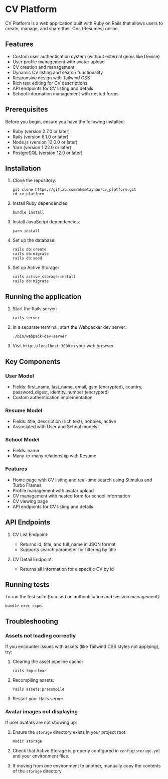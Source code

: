 # CV Platform

CV Platform is a web application built with Ruby on Rails that allows users to create, manage, and share their CVs (Resumes) online.

## Features

- Custom user authentication system (without external gems like Devise)
- User profile management with avatar upload
- CV creation and management
- Dynamic CV listing and search functionality
- Responsive design with Tailwind CSS
- Rich text editing for CV descriptions
- API endpoints for CV listing and details
- School information management with nested forms

## Prerequisites

Before you begin, ensure you have the following installed:
- Ruby (version 2.7.0 or later)
- Rails (version 6.1.0 or later)
- Node.js (version 12.0.0 or later)
- Yarn (version 1.22.0 or later)
- PostgreSQL (version 12.0 or later)

## Installation

1. Clone the repository:
   ```
   git clone https://gitlab.com/ahmetayhan/cv_platform.git
   cd cv-platform
   ```

2. Install Ruby dependencies:
   ```
   bundle install
   ```

3. Install JavaScript dependencies:
   ```
   yarn install
   ```

4. Set up the database:
   ```
   rails db:create
   rails db:migrate
   rails db:seed
   ```

5. Set up Active Storage:
   ```
   rails active_storage:install
   rails db:migrate
   ```

## Running the application

1. Start the Rails server:
   ```
   rails server
   ```

2. In a separate terminal, start the Webpacker dev server:
   ```
   ./bin/webpack-dev-server
   ```

3. Visit `http://localhost:3000` in your web browser.

## Key Components

### User Model
- Fields: first_name, last_name, email, gsm (encrypted), country, password_digest, identity_number (encrypted)
- Custom authentication implementation

### Resume Model
- Fields: title, description (rich text), hobbies, active
- Associated with User and School models

### School Model
- Fields: name
- Many-to-many relationship with Resume

### Features
- Home page with CV listing and real-time search using Stimulus and Turbo Frames
- Profile management with avatar upload
- CV management with nested form for school information
- CV viewing page
- API endpoints for CV listing and details

## API Endpoints

1. CV List Endpoint:
   - Returns id, title, and full_name in JSON format
   - Supports search parameter for filtering by title

2. CV Detail Endpoint:
   - Returns all information for a specific CV by id

## Running tests

To run the test suite (focused on authentication and session management):

```
bundle exec rspec
```

## Troubleshooting

### Assets not loading correctly

If you encounter issues with assets (like Tailwind CSS styles not applying), try:

1. Clearing the asset pipeline cache:
   ```
   rails tmp:clear
   ```

2. Recompiling assets:
   ```
   rails assets:precompile
   ```

3. Restart your Rails server.

### Avatar images not displaying

If user avatars are not showing up:

1. Ensure the `storage` directory exists in your project root:
   ```
   mkdir storage
   ```

2. Check that Active Storage is properly configured in `config/storage.yml` and your environment files.

3. If moving from one environment to another, manually copy the contents of the `storage` directory.